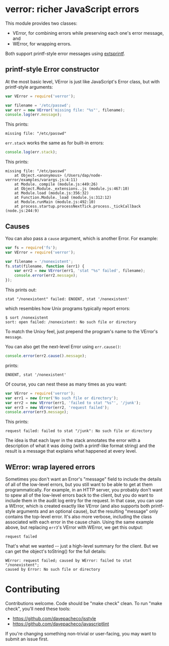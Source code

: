 # verror: richer JavaScript errors

This module provides two classes:

* VError, for combining errors while preserving each one's error message, and
* WError, for wrapping errors.

Both support printf-style error messages using
[extsprintf](https://github.com/davepacheco/node-extsprintf).

## printf-style Error constructor

At the most basic level, VError is just like JavaScript's Error class, but with
printf-style arguments:

```javascript
var VError = require('verror');

var filename = '/etc/passwd';
var err = new VError('missing file: "%s"', filename);
console.log(err.message);
```

This prints:

    missing file: "/etc/passwd"

`err.stack` works the same as for built-in errors:

```javascript
console.log(err.stack);
```

This prints:

    missing file: "/etc/passwd"
        at Object.<anonymous> (/Users/dap/node-verror/examples/varargs.js:4:11)
        at Module._compile (module.js:449:26)
        at Object.Module._extensions..js (module.js:467:10)
        at Module.load (module.js:356:32)
        at Function.Module._load (module.js:312:12)
        at Module.runMain (module.js:492:10)
        at process.startup.processNextTick.process._tickCallback (node.js:244:9)


## Causes

You can also pass a `cause` argument, which is another Error.  For example:

```javascript
var fs = require('fs');
var VError = require('verror');

var filename = '/nonexistent';
fs.stat(filename, function (err1) {
	var err2 = new VError(err1, 'stat "%s" failed', filename);
	console.error(err2.message);
});
```

This prints out:

    stat "/nonexistent" failed: ENOENT, stat '/nonexistent'

which resembles how Unix programs typically report errors:

    $ sort /nonexistent
    sort: open failed: /nonexistent: No such file or directory

To match the Unixy feel, just prepend the program's name to the VError's
`message`.

You can also get the next-level Error using `err.cause()`:

```javascript
console.error(err2.cause().message);
```

prints:

    ENOENT, stat '/nonexistent'

Of course, you can nest these as many times as you want:

```javascript
var VError = require('verror');
var err1 = new Error('No such file or directory');
var err2 = new VError(err1, 'failed to stat "%s"', '/junk');
var err3 = new VError(err2, 'request failed');
console.error(err3.message);
```

This prints:

    request failed: failed to stat "/junk": No such file or directory

The idea is that each layer in the stack annotates the error with a description
of what it was doing (with a printf-like format string) and the result is a
message that explains what happened at every level.


## WError: wrap layered errors

Sometimes you don't want an Error's "message" field to include the details of
all of the low-level errors, but you still want to be able to get at them
programmatically.  For example, in an HTTP server, you probably don't want to
spew all of the low-level errors back to the client, but you do want to include
them in the audit log entry for the request.  In that case, you can use a
WError, which is created exactly like VError (and also supports both
printf-style arguments and an optional cause), but the resulting "message" only
contains the top-level error.  It's also more verbose, including the class
associated with each error in the cause chain.  Using the same example above,
but replacing `err3`'s VError with WError, we get this output:

    request failed

That's what we wanted -- just a high-level summary for the client.  But we can
get the object's toString() for the full details:

    WError: request failed; caused by WError: failed to stat "/nonexistent";
    caused by Error: No such file or directory

# Contributing

Contributions welcome.  Code should be "make check" clean.  To run "make check",
you'll need these tools:

* https://github.com/davepacheco/jsstyle
* https://github.com/davepacheco/javascriptlint

If you're changing something non-trivial or user-facing, you may want to submit
an issue first.

